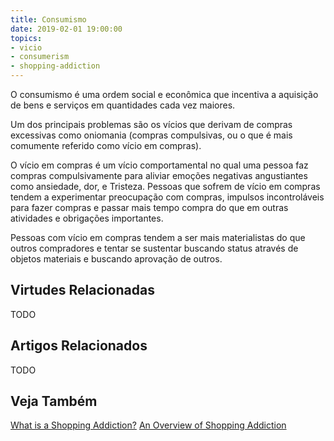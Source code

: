 ```yaml
---
title: Consumismo
date: 2019-02-01 19:00:00
topics: 
- vicio
- consumerism
- shopping-addiction
---
```


O consumismo é uma ordem social e econômica que incentiva a aquisição de
bens e serviços em quantidades cada vez maiores.

Um dos principais problemas são os vícios que derivam de compras excessivas
como oniomania (compras compulsivas, ou o que é mais comumente referido como
vício em compras). 

O vício em compras é um vício comportamental no qual uma pessoa faz compras
compulsivamente para aliviar emoções negativas angustiantes como ansiedade, dor, e
Tristeza. Pessoas que sofrem de vício em compras tendem a experimentar
preocupação com compras, impulsos incontroláveis para fazer compras e passar mais tempo
compra do que em outras atividades e obrigações importantes.

Pessoas com vício em compras tendem a ser mais materialistas do que outros compradores
e tentar se sustentar buscando status através de objetos materiais e
buscando aprovação de outros.

## Virtudes Relacionadas
TODO

## Artigos Relacionados
TODO

## Veja Também
[What is a Shopping Addiction?](https://www.addictions.com/shopping/)
[An Overview of Shopping Addiction](https://www.verywellmind.com/shopping-addiction-4157288)
